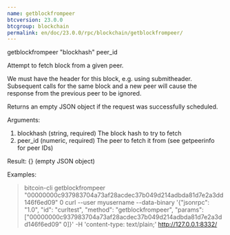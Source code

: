 ```yaml
---
name: getblockfrompeer
btcversion: 23.0.0
btcgroup: blockchain
permalink: en/doc/23.0.0/rpc/blockchain/getblockfrompeer/
---
```


getblockfrompeer "blockhash" peer_id

Attempt to fetch block from a given peer.

We must have the header for this block, e.g. using submitheader.
Subsequent calls for the same block and a new peer will cause the response from the previous peer to be ignored.

Returns an empty JSON object if the request was successfully scheduled.

Arguments:
1. blockhash    (string, required) The block hash to try to fetch
2. peer_id      (numeric, required) The peer to fetch it from (see getpeerinfo for peer IDs)

Result:
{}    (empty JSON object)

Examples:
> bitcoin-cli getblockfrompeer "00000000c937983704a73af28acdec37b049d214adbda81d7e2a3dd146f6ed09" 0
> curl --user myusername --data-binary '{"jsonrpc": "1.0", "id": "curltest", "method": "getblockfrompeer", "params": ["00000000c937983704a73af28acdec37b049d214adbda81d7e2a3dd146f6ed09" 0]}' -H 'content-type: text/plain;' http://127.0.0.1:8332/



